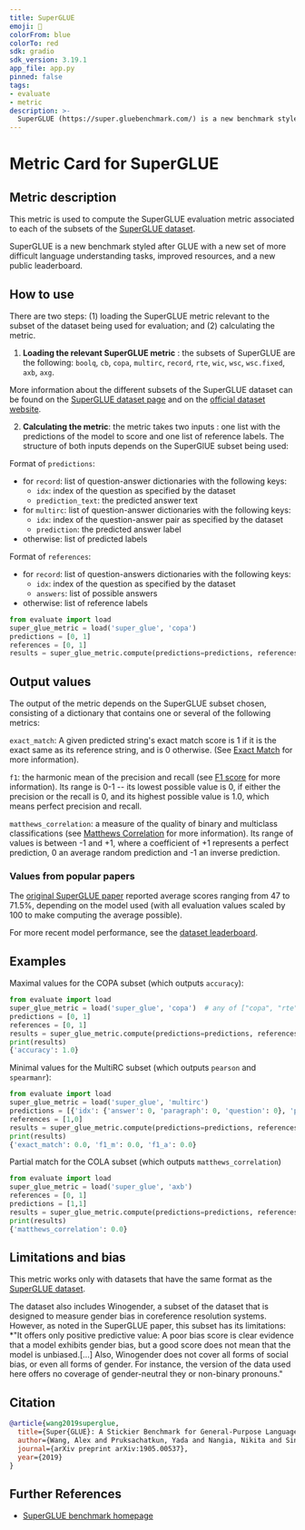 ```yaml
---
title: SuperGLUE
emoji: 🤗 
colorFrom: blue
colorTo: red
sdk: gradio
sdk_version: 3.19.1
app_file: app.py
pinned: false
tags:
- evaluate
- metric
description: >-
  SuperGLUE (https://super.gluebenchmark.com/) is a new benchmark styled after GLUE with a new set of more difficult language understanding tasks, improved resources, and a new public leaderboard.
---
```


# Metric Card for SuperGLUE

## Metric description
This metric is used to compute the SuperGLUE evaluation metric associated to each of the subsets of the [SuperGLUE dataset](https://huggingface.co/datasets/super_glue). 

SuperGLUE is a new benchmark styled after GLUE with a new set of more difficult language understanding tasks, improved resources, and a new public leaderboard.


## How to use 

There are two steps: (1) loading the SuperGLUE metric relevant to the subset of the dataset being used for evaluation; and (2) calculating the metric.

1. **Loading the relevant SuperGLUE metric** : the subsets of SuperGLUE are the following: `boolq`, `cb`, `copa`, `multirc`, `record`, `rte`, `wic`, `wsc`, `wsc.fixed`, `axb`, `axg`.

More information about the different subsets of the SuperGLUE dataset can be found on the [SuperGLUE dataset page](https://huggingface.co/datasets/super_glue) and on the [official dataset website](https://super.gluebenchmark.com/).

2. **Calculating the metric**: the metric takes two inputs : one list with the predictions of the model to score and one list of reference labels. The structure of both inputs depends on the SuperGlUE subset being used:

Format of `predictions`:
- for `record`: list of question-answer dictionaries with the following keys:
    - `idx`: index of the question as specified by the dataset
    - `prediction_text`: the predicted answer text
- for `multirc`: list of question-answer dictionaries with the following keys:
    - `idx`: index of the question-answer pair as specified by the dataset
    - `prediction`: the predicted answer label
- otherwise: list of predicted labels

Format of `references`:
- for `record`: list of question-answers dictionaries with the following keys:
    - `idx`: index of the question as specified by the dataset
    - `answers`: list of possible answers
- otherwise: list of reference labels

```python
from evaluate import load
super_glue_metric = load('super_glue', 'copa') 
predictions = [0, 1]
references = [0, 1]
results = super_glue_metric.compute(predictions=predictions, references=references)
```
## Output values

The output of the metric depends on the SuperGLUE subset chosen, consisting of a dictionary that contains one or several of the following metrics:

`exact_match`: A given predicted string's exact match score is 1 if it is the exact same as its reference string, and is 0 otherwise. (See [Exact Match](https://huggingface.co/metrics/exact_match) for more information).

`f1`: the harmonic mean of the precision and recall (see [F1 score](https://huggingface.co/metrics/f1) for more information). Its range is 0-1 -- its lowest possible value is 0, if either the precision or the recall is 0, and its highest possible value is 1.0, which means perfect precision and recall.

`matthews_correlation`: a measure of the quality of binary and multiclass classifications (see [Matthews Correlation](https://huggingface.co/metrics/matthews_correlation) for more information). Its range of values is between -1 and +1, where a coefficient of +1 represents a perfect prediction, 0 an average random prediction and -1 an inverse prediction.

### Values from popular papers
The [original SuperGLUE paper](https://arxiv.org/pdf/1905.00537.pdf) reported average scores ranging from 47 to 71.5%, depending on the model used (with all evaluation values scaled by 100 to make computing the average possible). 

For more recent model performance, see the [dataset leaderboard](https://super.gluebenchmark.com/leaderboard).

## Examples 

Maximal values for the COPA subset (which outputs `accuracy`):

```python
from evaluate import load
super_glue_metric = load('super_glue', 'copa')  # any of ["copa", "rte", "wic", "wsc", "wsc.fixed", "boolq", "axg"]
predictions = [0, 1]
references = [0, 1]
results = super_glue_metric.compute(predictions=predictions, references=references)
print(results)
{'accuracy': 1.0}
```

Minimal values for the MultiRC subset (which outputs `pearson` and `spearmanr`):

```python
from evaluate import load
super_glue_metric = load('super_glue', 'multirc')
predictions = [{'idx': {'answer': 0, 'paragraph': 0, 'question': 0}, 'prediction': 0}, {'idx': {'answer': 1, 'paragraph': 2, 'question': 3}, 'prediction': 1}]
references = [1,0]
results = super_glue_metric.compute(predictions=predictions, references=references)
print(results)
{'exact_match': 0.0, 'f1_m': 0.0, 'f1_a': 0.0}
```

Partial match for the COLA subset (which outputs `matthews_correlation`) 

```python
from evaluate import load
super_glue_metric = load('super_glue', 'axb')
references = [0, 1]
predictions = [1,1]
results = super_glue_metric.compute(predictions=predictions, references=references)
print(results)
{'matthews_correlation': 0.0}
```

## Limitations and bias
This metric works only with datasets that have the same format as the [SuperGLUE dataset](https://huggingface.co/datasets/super_glue).

The dataset also includes Winogender, a subset of the dataset that is designed to measure gender bias in coreference resolution systems. However, as noted in the SuperGLUE paper, this subset has its limitations: *"It offers only positive predictive value: A poor bias score is clear evidence that a model exhibits gender bias, but a good score does not mean that the model is unbiased.[...] Also, Winogender does not cover all forms of social bias, or even all forms of gender. For instance, the version of the data used here offers no coverage of gender-neutral they or non-binary pronouns."

## Citation

```bibtex
@article{wang2019superglue,
  title={Super{GLUE}: A Stickier Benchmark for General-Purpose Language Understanding Systems},
  author={Wang, Alex and Pruksachatkun, Yada and Nangia, Nikita and Singh, Amanpreet and Michael, Julian and Hill, Felix and Levy, Omer and Bowman, Samuel R},
  journal={arXiv preprint arXiv:1905.00537},
  year={2019}
}
```
    
## Further References 

- [SuperGLUE benchmark homepage](https://super.gluebenchmark.com/)
